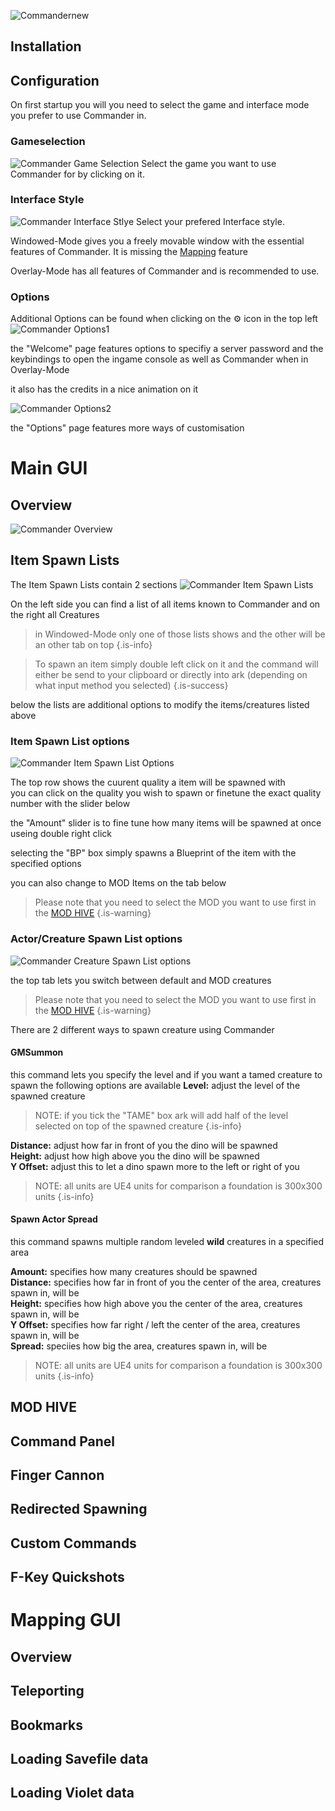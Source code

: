 ![Commandernew](/uploads/commandernew.png "Commandernew")
## Installation
## Configuration
On first startup you will you need to select the game and interface mode you prefer to use Commander in.
### Gameselection
![Commander Game Selection](/uploads/Commander_GameSelection.png "Commander Game Selection")
Select the game you want to use Commander for by clicking on it.
### Interface Style
![Commander Interface Stlye](/uploads/Commander_InterfaceStyle.png "Comamnder Interface Style")
Select your prefered Interface style.

Windowed-Mode gives you a freely movable window with the essential features of Commander.
It is missing the [Mapping](#Mapping_GUI) feature 

Overlay-Mode has all features of Commander and is recommended to use.
### Options
Additional Options can be found when clicking on the :gear: icon in the top left 
![Commander Options1](uploads/Commander_Options1.png "Commander Options1")

the "Welcome" page features options to specifiy a server password and the keybindings to open the ingame console as well as Commander when in Overlay-Mode

it also has the credits in a nice animation on it

![Commander Options2](uploads/Commander_Options2.png "Commander Options2")

the "Options" page features more ways of customisation


# Main GUI
## Overview
![Commander Overview](/uploads/Commander_Overview.png "Commander Overview")
## Item Spawn Lists
The Item Spawn Lists contain 2 sections
![Commander Item Spawn Lists](uploads/Commander_ItemSpawnList.png "Commander Item Spawn Lists")

On the left side you can find a list of all items known to Commander and on the right all Creatures 
> in Windowed-Mode only one of those lists shows and the other will be an other tab on top 
{.is-info}

>To spawn an item simply double left click on it and the command will either be send to your clipboard or directly into ark (depending on what input method you selected)
{.is-success}

below the lists are additional options to modify the items/creatures listed above
### Item Spawn List options
![Commander Item Spawn List Options](uploads/Commander_ItemSpawnListOptions.png "Commander Item Spawn List Options")

The top row shows the cuurent quality a item will be spawned with <br>
you can click on the quality you wish to spawn or finetune the exact quality number with the slider below

the "Amount" slider is to fine tune how many items will be spawned at once useing double right click

selecting the "BP" box simply spawns a Blueprint of the item with the specified options

you can also change to MOD Items on the tab below 
>Please note that you need to select the MOD you want to use first in the [MOD HIVE](#MOD_HIVE)
{.is-warning}

### Actor/Creature Spawn List options
![Commander Creature Spawn List options](uploads/Commander_CreatureSpawnListOptions.png "Commander Creature Spawn List options")

the top tab lets you switch between default and MOD creatures
>Please note that you need to select the MOD you want to use first in the [MOD HIVE](#MOD_HIVE)
{.is-warning}

There are 2 different ways to spawn creature using Commander 
#### GMSummon
this command lets you specify the level and if you want a tamed creature to spawn
the following options are available 
**Level:** adjust the level of the spawned creature 
>NOTE: if you tick the "TAME" box ark will add half of the level selected on top of the spawned creature 
{.is-info}

**Distance:**  adjust how far in front of you the dino will be spawned <br>
**Height:** adjust how high above you the dino will be spawned <br>
**Y Offset:**  adjust this to let a dino spawn more to the left or right of you 
>NOTE:  all units are UE4 units for comparison a foundation is 300x300 units 
{.is-info}

#### Spawn Actor Spread
this command spawns multiple random leveled **wild** creatures in a specified area 

**Amount:** specifies how many creatures should be spawned <br>
**Distance:** specifies how far in front of you the center of the area, creatures spawn in, will be <br>
**Height:** specifies how high above you the center of the area, creatures spawn in, will be <br>
**Y Offset:** specifies how far right / left the center of the area, creatures spawn in, will be <br>
**Spread:** speciies how big the area, creatures spawn in, will be

>NOTE:  all units are UE4 units for comparison a foundation is 300x300 units 
{.is-info}
## MOD HIVE

## Command Panel
## Finger Cannon
## Redirected Spawning
## Custom Commands
## F-Key Quickshots
# Mapping GUI
## Overview
## Teleporting
## Bookmarks
## Loading Savefile data
## Loading Violet data
